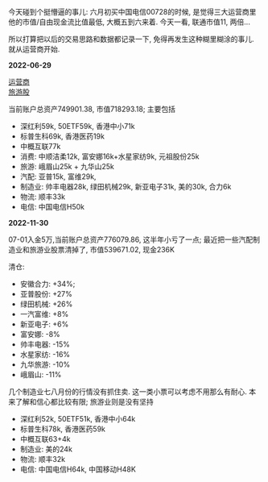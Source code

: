 今天碰到个挺懵逼的事儿: 六月初买中国电信00728的时候, 是觉得三大运营商里他的市值/自由现金流比值最低, 大概五到六来着. 今天一看, 联通市值11, 两倍...

所以打算把以后的交易思路和数据都记录一下, 免得再发生这种糊里糊涂的事儿. 就从运营商开始.

**2022-06-29**

[运营商](./00728.md)  
[旅游股](./000888.md)  

当前账户总资产749901.38, 市值718293.18; 主要包括

* 深红利59k, 50ETF59k, 香港中小71k
* 标普生科69k, 香港医药19k
* 中概互联77k
* 消费: 中顺洁柔12k, 富安娜16k+水星家纺9k, 元祖股份25k
* 旅游: 峨眉山25k + 九华山25k
* 汽配: 亚普15k, 富维29k, 
* 制造业: 帅丰电器28k, 绿田机械29k, 新亚电子31k, 美的30k, 合力6k
* 物流: 顺丰33k
* 电信: 中国电信H50k

**2022-11-30**

07-01入金5万,当前账户总资产776079.86, 这半年小亏了一点;
最近把一些汽配制造业和旅游业股票清掉了, 市值539671.02, 现金236K

清仓:
* 安徽合力: +34%;
* 亚普股份: +27%
* 绿田机械: +26%
* 一汽富维: +8%
* 新亚电子: +6%
* 富安娜: -8%
* 帅丰电器: -15%
* 水星家纺: -16%
* 九华旅游: -10%
* 峨眉山: -11%

几个制造业七八月份的行情没有抓住卖. 这一类小票可以考虑不用那么有耐心. 本来了解和信心都比较有限; 旅游业则是没有坚持

* 深红利52k, 50ETF51k, 香港中小64k
* 标普生科78k, 香港医药59k
* 中概互联63+4k
* 制造业: 美的24k
* 物流: 顺丰32k
* 电信: 中国电信H64k, 中国移动H48K
